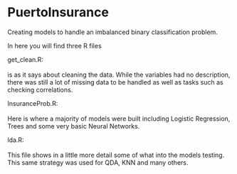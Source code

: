 # PuertoInsurance
Creating models to handle an imbalanced binary classification problem.


<p>In here you will find three R files</p>

get_clean.R:<br> <br>
      is as it says about cleaning the data. While the variables had no description, there was still a lot of missing data to be handled         as well as tasks such as checking correlations.
      
InsuranceProb.R:<br> <br>
      Here is where a majority of models were built including Logistic Regression, Trees and some very basic Neural Networks.
      
lda.R:<br> <br>
      This file shows in a little more detail some of what into the models testing. This same strategy was used for QDA, KNN and many           others. 


